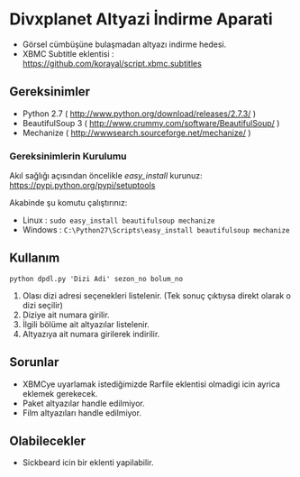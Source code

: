 # Divxplanet Altyazi İndirme Aparati

- Görsel cümbüşüne bulaşmadan altyazı indirme hedesi.
- XBMC Subtitle eklentisi : https://github.com/korayal/script.xbmc.subtitles

## Gereksinimler

* Python 2.7 ( http://www.python.org/download/releases/2.7.3/ )
* BeautifulSoup 3 ( http://www.crummy.com/software/BeautifulSoup/ )
* Mechanize ( http://wwwsearch.sourceforge.net/mechanize/ )

### Gereksinimlerin Kurulumu

Akıl sağlığı açısından öncelikle *easy_install* kurunuz:
https://pypi.python.org/pypi/setuptools

Akabinde şu komutu çalıştırınız:

* Linux : `sudo easy_install beautifulsoup mechanize`
* Windows : `C:\Python27\Scripts\easy_install beautifulsoup mechanize`

## Kullanım

`python dpdl.py 'Dizi Adi' sezon_no bolum_no`

1. Olası dizi adresi seçenekleri listelenir. (Tek sonuç çıktıysa direkt olarak o dizi seçilir)
2. Diziye ait numara girilir.
3. İlgili bölüme ait altyazılar listelenir.
4. Altyazıya ait numara girilerek indirilir.

## Sorunlar

* XBMCye uyarlamak istediğimizde Rarfile eklentisi olmadigi icin ayrica eklemek gerekecek.
* Paket altyazılar handle edilmiyor.
* Film altyazıları handle edilmiyor.

## Olabilecekler

* Sickbeard icin bir eklenti yapilabilir.
